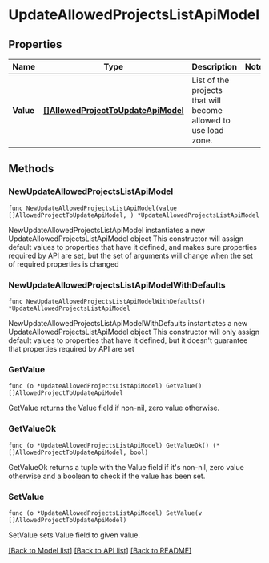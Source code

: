# UpdateAllowedProjectsListApiModel

## Properties

Name | Type | Description | Notes
------------ | ------------- | ------------- | -------------
**Value** | [**[]AllowedProjectToUpdateApiModel**](AllowedProjectToUpdateApiModel.md) | List of the projects that will become allowed to use load zone. | 

## Methods

### NewUpdateAllowedProjectsListApiModel

`func NewUpdateAllowedProjectsListApiModel(value []AllowedProjectToUpdateApiModel, ) *UpdateAllowedProjectsListApiModel`

NewUpdateAllowedProjectsListApiModel instantiates a new UpdateAllowedProjectsListApiModel object
This constructor will assign default values to properties that have it defined,
and makes sure properties required by API are set, but the set of arguments
will change when the set of required properties is changed

### NewUpdateAllowedProjectsListApiModelWithDefaults

`func NewUpdateAllowedProjectsListApiModelWithDefaults() *UpdateAllowedProjectsListApiModel`

NewUpdateAllowedProjectsListApiModelWithDefaults instantiates a new UpdateAllowedProjectsListApiModel object
This constructor will only assign default values to properties that have it defined,
but it doesn't guarantee that properties required by API are set

### GetValue

`func (o *UpdateAllowedProjectsListApiModel) GetValue() []AllowedProjectToUpdateApiModel`

GetValue returns the Value field if non-nil, zero value otherwise.

### GetValueOk

`func (o *UpdateAllowedProjectsListApiModel) GetValueOk() (*[]AllowedProjectToUpdateApiModel, bool)`

GetValueOk returns a tuple with the Value field if it's non-nil, zero value otherwise
and a boolean to check if the value has been set.

### SetValue

`func (o *UpdateAllowedProjectsListApiModel) SetValue(v []AllowedProjectToUpdateApiModel)`

SetValue sets Value field to given value.



[[Back to Model list]](../README.md#documentation-for-models) [[Back to API list]](../README.md#documentation-for-api-endpoints) [[Back to README]](../README.md)


